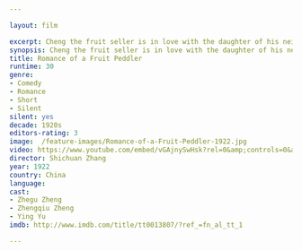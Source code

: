 ```yaml
---

layout: film

excerpt: Cheng the fruit seller is in love with the daughter of his neighbor the doctor, but the good doctor won't let him marry her unless Chang finds him more patients. With some creative carpentering, Chang sets about augmenting the doctor's income.
synopsis: Cheng the fruit seller is in love with the daughter of his neighbor the doctor, but the good doctor won't let him marry her unless Chang finds him more patients. With some creative carpentering, Chang sets about augmenting the doctor's income.
title: Romance of a Fruit Peddler
runtime: 30
genre:
- Comedy
- Romance
- Short
- Silent
silent: yes
decade: 1920s
editors-rating: 3
image:  /feature-images/Romance-of-a-Fruit-Peddler-1922.jpg
video: https://www.youtube.com/embed/vGAjnySwHsk?rel=0&amp;controls=0&amp;showinfo=0
director: Shichuan Zhang
year: 1922
country: China
language: 
cast:
- Zhegu Zheng
- Zhengqiu Zheng
- Ying Yu
imdb: http://www.imdb.com/title/tt0013807/?ref_=fn_al_tt_1

--- 
```


